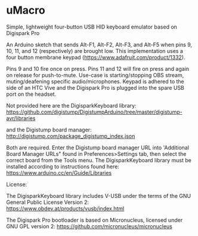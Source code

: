 # uMacro
Simple, lightweight four-button USB HID keyboard emulator based on Digispark Pro

An Arduino sketch that sends Alt-F1, Alt-F2, Alt-F3, and Alt-F5 when pins 9, 10, 11, and 12 (respectively) are brought low. This implementation uses a four button membrane keypad (https://www.adafruit.com/product/1332).

Pins 9 and 10 fire once on press. Pins 11 and 12 will fire on press and again on release for push-to-mute. Use-case is starting/stopping OBS stream, muting/deafening specific audio/microphones. Keypad is adhered to the side of an HTC Vive and the Digispark Pro is plugged into the spare USB port on the headset. 

Not provided here are the DigisparkKeyboard library:
https://github.com/digistump/DigistumpArduino/tree/master/digistump-avr/libraries

and the Digistump board manager:
http://digistump.com/package_digistump_index.json

Both are required. Enter the Digistump board manager URL into 'Additional Board Manager URLs" found in Preferences>Settings tab, then select the correct board from the Tools menu. The DigisparkKeyboard library must be installed according to instructions found here:
https://www.arduino.cc/en/Guide/Libraries

License:

The DigisparkKeyboard library includes V-USB under the terms of the GNU General Public License Version 2:
https://www.obdev.at/products/vusb/index.html

The Digispark Pro bootloader is based on Micronucleus, licensed under GNU GPL version 2:
https://github.com/micronucleus/micronucleus
